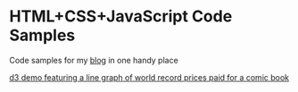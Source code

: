 # HTML+CSS+JavaScript Code Samples
Code samples for my [blog](http://htmlcssjavascript.com/) in one handy place

[d3 demo featuring a line graph of world record prices paid for a comic book](https://github.com/roblarsen/HTML-CSS-JavaScript-Code-Samples/blob/master/d3/comic-chart.html)
